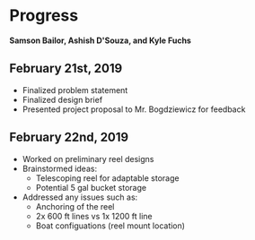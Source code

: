 # Progress
**Samson Bailor, Ashish D'Souza, and Kyle Fuchs**

## February 21st, 2019
* Finalized problem statement
* Finalized design brief
* Presented project proposal to Mr. Bogdziewicz for feedback

## February 22nd, 2019
* Worked on preliminary reel designs
* Brainstormed ideas:
  * Telescoping reel for adaptable storage
  * Potential 5 gal bucket storage
* Addressed any issues such as:
  * Anchoring of the reel
  * 2x 600 ft lines vs 1x 1200 ft line
  * Boat configuations (reel mount location)
